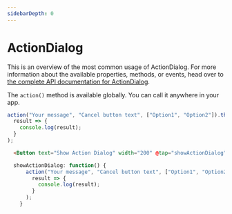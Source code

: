```yaml
---
sidebarDepth: 0
---
```


# ActionDialog

This is an overview of the most common usage of ActionDialog. For more information about the available properties, methods, or events, head over to [the complete API documentation for ActionDialog](https://docs.nativescript.org/api-reference/modules/_ui_dialogs_#action).

The `action()` method is available globally. You can call it anywhere in your app.

```js
action("Your message", "Cancel button text", ["Option1", "Option2"]).then(
  result => {
    console.log(result);
  }
);
```

<DocExampleBox codeBox="https://codesandbox.io/s/24oz9vqnlp">

```html
  <Button text="Show Action Dialog" width="200" @tap="showActionDialog" />
```

```js
  showActionDialog: function() {
      action("Your message", "Cancel button text", ["Option1", "Option2"]).then(
        result => {
          console.log(result);
        }
      );
    }
```

<ActionDialogDoc />
</DocExampleBox>
